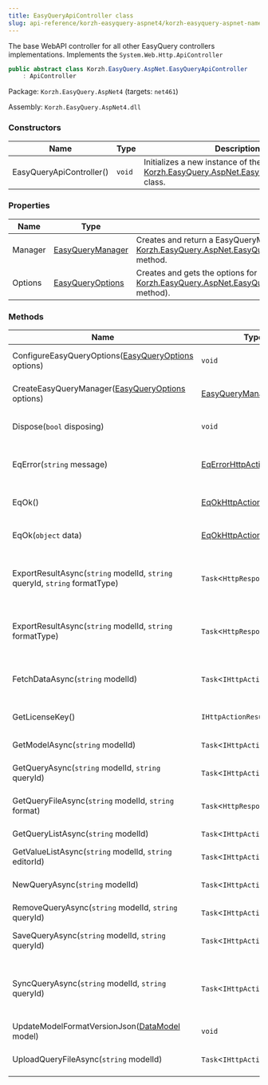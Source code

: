 ```yaml
---
title: EasyQueryApiController class
slug: api-reference/korzh-easyquery-aspnet4/korzh-easyquery-aspnet-namespace/easyqueryapicontroller-class
---
```


The base WebAPI controller for all other EasyQuery controllers implementations.  Implements the `System.Web.Http.ApiController`
```csharp
public abstract class Korzh.EasyQuery.AspNet.EasyQueryApiController
    : ApiController

```
Package: `Korzh.EasyQuery.AspNet4` (targets: `net461`)

Assembly: `Korzh.EasyQuery.AspNet4.dll`

### Constructors

| Name | Type | Description | 
| --- | --- | --- | 
| EasyQueryApiController() | `void` | Initializes a new instance of the [Korzh.EasyQuery.AspNet.EasyQueryApiController](//easyquery/docs/api-reference/korzh-easyquery-aspnet4/korzh-easyquery-aspnet-namespace/easyqueryapicontroller-class) class. | 


### Properties

| Name | Type | Description | 
| --- | --- | --- | 
| Manager | [EasyQueryManager](//easyquery/docs/api-reference/korzh-easyquery/korzh-easyquery-services-namespace/easyquerymanager-class) | Creates and return a EasyQueryManager object  according to the settings specified in [Korzh.EasyQuery.AspNet.EasyQueryApiController.ConfigureEasyQueryOptions(Korzh.EasyQuery.Services.EasyQueryOptions)](//easyquery/docs/api-reference/korzh-easyquery-aspnet4/korzh-easyquery-aspnet-namespace/easyqueryapicontroller-class) method. | 
| Options | [EasyQueryOptions](//easyquery/docs/api-reference/korzh-easyquery/korzh-easyquery-services-namespace/easyqueryoptions-class) | Creates and gets the options for EasyQueryManager  (the ones that are configured in [Korzh.EasyQuery.AspNet.EasyQueryApiController.ConfigureEasyQueryOptions(Korzh.EasyQuery.Services.EasyQueryOptions)](//easyquery/docs/api-reference/korzh-easyquery-aspnet4/korzh-easyquery-aspnet-namespace/easyqueryapicontroller-class) method). | 


### Methods

| Name | Type | Description | 
| --- | --- | --- | 
| ConfigureEasyQueryOptions([EasyQueryOptions](//easyquery/docs/api-reference/korzh-easyquery/korzh-easyquery-services-namespace/easyqueryoptions-class) options) | `void` | This method should be overriden in the derived classes  to configure the options of EasyQueryManager used in this controller. | 
| CreateEasyQueryManager([EasyQueryOptions](//easyquery/docs/api-reference/korzh-easyquery/korzh-easyquery-services-namespace/easyqueryoptions-class) options) | [EasyQueryManager](//easyquery/docs/api-reference/korzh-easyquery/korzh-easyquery-services-namespace/easyquerymanager-class) | Creates an instance of [Korzh.EasyQuery.Services.EasyQueryManager](//easyquery/docs/api-reference/korzh-easyquery/korzh-easyquery-services-namespace/easyquerymanager-class)  that is used to handle all controller's actions. | 
| Dispose(`bool` disposing) | `void` | Releases the unmanaged resources that are used by the object and, optinally, releases the managed resources | 
| EqError(`string` message) | [EqErrorHttpActionResult](//easyquery/docs/api-reference/korzh-easyquery-aspnet4/korzh-easyquery-aspnet-namespace/eqerrorhttpactionresult-class) | Creates and returns an instance of [Korzh.EasyQuery.AspNet.EqErrorHttpActionResult](//easyquery/docs/api-reference/korzh-easyquery-aspnet4/korzh-easyquery-aspnet-namespace/eqerrorhttpactionresult-class) class for the current request and with the specified error message. | 
| EqOk() | [EqOkHttpActionResult](//easyquery/docs/api-reference/korzh-easyquery-aspnet4/korzh-easyquery-aspnet-namespace/eqokhttpactionresult-class) | Creates and returns an instance of [Korzh.EasyQuery.AspNet.EqOkHttpActionResult](//easyquery/docs/api-reference/korzh-easyquery-aspnet4/korzh-easyquery-aspnet-namespace/eqokhttpactionresult-class) class for the current request | 
| EqOk(`object` data) | [EqOkHttpActionResult](//easyquery/docs/api-reference/korzh-easyquery-aspnet4/korzh-easyquery-aspnet-namespace/eqokhttpactionresult-class) | Creates and returns an instance of [Korzh.EasyQuery.AspNet.EqOkHttpActionResult](//easyquery/docs/api-reference/korzh-easyquery-aspnet4/korzh-easyquery-aspnet-namespace/eqokhttpactionresult-class) class for the current request | 
| ExportResultAsync(`string` modelId, `string` queryId, `string` formatType) | `Task`&lt;`HttpResponseMessage`&gt; | Handles the ExportResult request.  This action builds the query passed in the request's body, get the result set in the specified format  and sends it back in a response with an <c>attachment</c> Content-Disposition (so it's downloaded and saved locally) | 
| ExportResultAsync(`string` modelId, `string` formatType) | `Task`&lt;`HttpResponseMessage`&gt; | Handles the ExportResult request.  This action builds the query passed in the request's body, get the result set in the specified format  and sends it back in a response with an <c>attachment</c> Content-Disposition (so it's downloaded and saved locally) | 
| FetchDataAsync(`string` modelId) | `Task`&lt;`IHttpActionResult`&gt; | Handles the "FetchData" request.  This handler receives a query JSON in the request's body, builds a query (an SQL or LINQ),  executes it and return the result set (again in JSON format). | 
| GetLicenseKey() | `IHttpActionResult` | Handles the "GetLicenseKey" request. Returns the JS key defined at [Korzh.EasyQuery.AspNet.JSLicense.Key](//easyquery/docs/api-reference/korzh-easyquery-aspnet4/korzh-easyquery-aspnet-namespace/jslicense-class). | 
| GetModelAsync(`string` modelId) | `Task`&lt;`IHttpActionResult`&gt; | Handles the "GetModel" request. Returns the data model represenation (in JSON format) by its ID. | 
| GetQueryAsync(`string` modelId, `string` queryId) | `Task`&lt;`IHttpActionResult`&gt; | Handles the "GetQuery" request.  Returns the query represenation (in JSON) by its ID and the ID of the corresponding data model. | 
| GetQueryFileAsync(`string` modelId, `string` format) | `Task`&lt;`HttpResponseMessage`&gt; | Handles GetQueryFile request.  Returns a query in a response with an <c>attachment</c> Content-Disposition (so it's downloaded and saved locally) | 
| GetQueryListAsync(`string` modelId) | `Task`&lt;`IHttpActionResult`&gt; | Handles the "GetQueryList" request and returns the list of saved queries for a particular model. | 
| GetValueListAsync(`string` modelId, `string` editorId) | `Task`&lt;`IHttpActionResult`&gt; | Handles the "GetValueList" request.  Returs the list of values for a particular value editor. | 
| NewQueryAsync(`string` modelId) | `Task`&lt;`IHttpActionResult`&gt; | Handles the "NewQuery" request and returns a JSON representation of a new new empty query for a particular data model. | 
| RemoveQueryAsync(`string` modelId, `string` queryId) | `Task`&lt;`IHttpActionResult`&gt; | Handles the "RemoveQuery" request and remove the query with the specified ID from the storage. | 
| SaveQueryAsync(`string` modelId, `string` queryId) | `Task`&lt;`IHttpActionResult`&gt; | Handles the "SaveQuery" request for specified model and query.  The JSON representation of the query should be passed in the request's body. | 
| SyncQueryAsync(`string` modelId, `string` queryId) | `Task`&lt;`IHttpActionResult`&gt; | Handles the "SyncQuery" request.  This action gets a JSON representation of the query in request's body and  passes it SyncQuery method of EasyQueryManager.  The manager can save the query and/or build it and return SQL statement (depending on options) | 
| UpdateModelFormatVersionJson([DataModel](//easyquery/docs/api-reference/korzh-easyquery/korzh-easyquery-namespace/datamodel-class) model) | `void` | Sets an old format of JSON representation of the model  for the requests from EQ.JS 5.x or earlier. | 
| UploadQueryFileAsync(`string` modelId) | `Task`&lt;`IHttpActionResult`&gt; | Handles UploadQueryFile request.  The query file is sent in the request's body with a <c>multipart/form-data</c> Content-Type. |